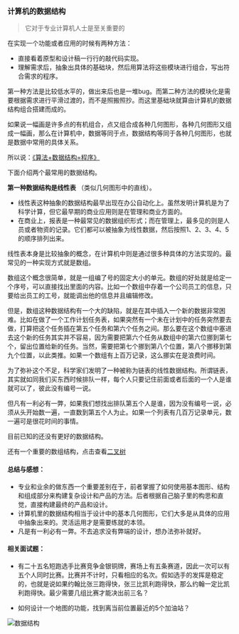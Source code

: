 ### 计算机的数据结构
>它对于专业计算机人士是至关重要的

在实现一个功能或者应用的时候有两种方法：
* 直接看着原型和设计稿一行行的敲代码实现。
* 理解需求后，抽象出具体的基础块，然后用算法将这些模块进行组合，写出符合需求的程序。

第一种方法是比较低水平的，做出来后也是一堆bug。而第二种方法的模块化是需要根据需求进行平滑过渡的，而不是照搬照抄。而这里基础块就算由计算机的数据结构组合搭建而成的。

如果说一幅画是许多点的有机组合，点又组合成各种几何图形，各种几何图形又组成一幅画，那么在计算机中，数据等同于点，数据结构等同于各种几何图形，也就是数据中常用的具体关系。

所以说：[《算法+数据结构=程序》](http://www.cnki.com.cn/Article/CJFDTotal-JSGG198106010.htm)

下面介绍两个最常用的数据结构。  

**第一种数据结构是线性表**  （类似几何图形中的直线）。  
- 线性表这种抽象的数据结构最早出现在办公自动化上。虽然发明计算机是为了科学计算，但它最早期的商业应用则是在管理和商业方面的。  
- 在商业上，报表是一种最常见的数据组织形式；而在管理上，最多见的则是人员或者物资的记录。它们都可以被抽象为线性数据，然后按照1、2、3、4、5的顺序排列出来。  


线性表本身是比较抽象的概念，在计算机中则是通过很多种具体的方法实现的。最常见的一种实现方式就是<span class="text-black text-xs text-bold">数组</span>。

<span class="text-orange text-xs text-bold">数组这个概念很简单，就是一组编了号的固定大小的单元。</span>数组的好处就是给定一个序号，可以直接找出里面的内容。比如一个数组中存着一个公司员工的信息，只要给出员工的工号，就能调出他的信息并且编辑修改。

但是，数组这种数据结构有一个大的缺陷，就是在其中插入一个新的数据非常困难。比如在做了一个工作计划任务表，如果突然有一个未在计划中的任务突然要去做，打算把这个任务插在第五个任务和第六个任务之间。那么要在这个数组中塞进去这个新的任务其实并不容易，因为需要把第六个任务从数组中的第六位挪到第七个，留出位置给新的任务。当然，需要把第七个挪到第八个位置，第八个挪移到第九个位置，以此类推。如果一个数组有上百万记录，这么挪实在是浪费时间。

为了弥补这个不足，科学家们发明了一种被称为<span class="text-black text-xs text-bold">链表</span>的线性数据结构。所谓链表，其实就如同我们买东西时候排队一样，每个人只要记住前面或者后面的一个人是谁就可以了，彼此没有编号一说。

但凡有一利必有一弊，如果我们想找出排队第五个人是谁，因为没有编号一说，必须从头开始数一遍，一直数到第五个人为止。如果一个列表有几百万记录单元，数一遍可是很花时间的事情。

目前已知的还没有更好的数据结构。

还有一个重要的数组结构，点击查看[二叉树](binaryTree.md)

#### 总结与感想：
* 专业和业余的做东西一个重要差别在于，前者掌握了如何使用基本图形、结构和组成部分来构建复杂设计和产品的方法。后者根据自己脑子里的构思和直觉，直接构建最终的产品和设计。
* 计算机里的数据结构相当于设计中的基本几何图形，它们大多是从具体的应用中抽象出来的。灵活运用才是需要练就的本领。
* 凡是有一利必有一弊。不去追求没有弊端的设计，想办法弥补就好。

#### 相关面试题：
- 有二十五名短跑选手比赛竞争金银铜牌，赛场上有五条赛道，因此一次可以有五个人同时比赛。比赛并不计时，只看相应的名次。假如选手的发挥是稳定的，也就是说如果约翰比张三跑得快，张三比凯利跑得快，那么约翰一定比凯利跑得快。最少需要几组比赛才能决出前三名？


- 如何设计一个地图的功能，找到离当前位置最近的5个加油站？

![数据结构](https://shop-1253385854.cos.ap-shanghai.myqcloud.com/blog/structure.jpg)

